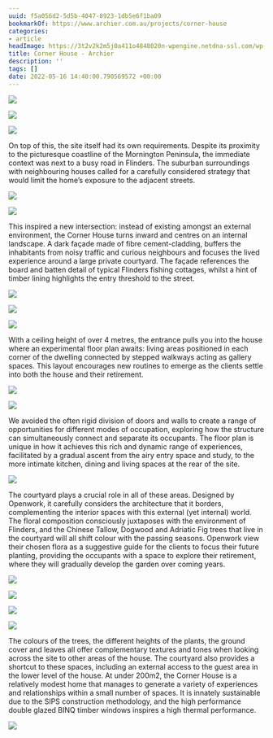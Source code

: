 ```yaml
---
uuid: f5a056d2-5d5b-4047-8923-1db5e6f1ba09
bookmarkOf: https://www.archier.com.au/projects/corner-house
categories:
- article
headImage: https://3t2v2k2m5j0a411o4848020n-wpengine.netdna-ssl.com/wp-content/uploads/08_RGardiner1463c.jpg
title: Corner House - Archier
description: ''
tags: []
date: 2022-05-16 14:40:00.790569572 +00:00
---
```


![](https://archier.imgix.net/Corner-House-Website-Floorplan.jpeg?auto=format&ixlib=react-9.2.0&w=1500px)

![](https://archier.imgix.net/04_RGardiner1463c.jpg?auto=format&ixlib=react-9.2.0&w=1500px)

![](https://archier.imgix.net/18_RGardiner1463c.jpg?auto=format&ixlib=react-9.2.0&w=500px)

On top of this, the site itself had its own requirements. Despite its proximity to the picturesque coastline of the Mornington Peninsula, the immediate context was next to a busy road in Flinders. The suburban surroundings with neighbouring houses called for a carefully considered strategy that would limit the home’s exposure to the adjacent streets.

![](https://archier.imgix.net/11_RGardiner1463c.jpg?auto=format&ixlib=react-9.2.0&w=1500px)

![](https://archier.imgix.net/24_RGardiner1463c.jpg?auto=format&ixlib=react-9.2.0&w=500px)

This inspired a new intersection: instead of existing amongst an external environment, the Corner House turns inward and centres on an internal landscape. A dark façade made of fibre cement-cladding, buffers the inhabitants from noisy traffic and curious neighbours and focuses the lived experience around a large private courtyard. The façade references the board and batten detail of typical Flinders fishing cottages, whilst a hint of timber lining highlights the entry threshold to the street.

![](https://archier.imgix.net/20_RGardiner1463c.jpg?auto=format&ixlib=react-9.2.0&w=1500px)

![](https://archier.imgix.net/30_RGardiner1463c.jpg?auto=format&ixlib=react-9.2.0&w=1500px)

![](https://archier.imgix.net/25_RGardiner1463c.jpg?auto=format&ixlib=react-9.2.0&w=500px)

With a ceiling height of over 4 metres, the entrance pulls you into the house where an experimental floor plan awaits: living areas positioned in each corner of the dwelling connected by stepped walkways acting as gallery spaces. This layout encourages new routines to emerge as the clients settle into both the house and their retirement.

![](https://archier.imgix.net/06_RGardiner1463c.jpg?auto=format&ixlib=react-9.2.0&w=500px)

![](https://archier.imgix.net/19_RGardiner1463c.jpg?auto=format&ixlib=react-9.2.0&w=500px)

We avoided the often rigid division of doors and walls to create a range of opportunities for different modes of occupation, exploring how the structure can simultaneously connect and separate its occupants. The floor plan is unique in how it achieves this rich and dynamic range of experiences, facilitated by a gradual ascent from the airy entry space and study, to the more intimate kitchen, dining and living spaces at the rear of the site.

![](https://archier.imgix.net/09_RGardiner1463c.jpg?auto=format&ixlib=react-9.2.0&w=1500px)

The courtyard plays a crucial role in all of these areas. Designed by Openwork, it carefully considers the architecture that it borders, complementing the interior spaces with this external (yet internal) world. The floral composition consciously juxtaposes with the environment of Flinders, and the Chinese Tallow, Dogwood and Adriatic Fig trees that live in the courtyard will all shift colour with the passing seasons. Openwork view their chosen flora as a suggestive guide for the clients to focus their future planting, providing the occupants with a space to explore their retirement, where they will gradually develop the garden over coming years.

![](https://archier.imgix.net/13_RGardiner1463c.jpg?auto=format&ixlib=react-9.2.0&w=1500px)

![](https://archier.imgix.net/26_RGardiner1463c.jpg?auto=format&ixlib=react-9.2.0&w=1500px)

![](https://archier.imgix.net/22_RGardiner1463c.jpg?auto=format&ixlib=react-9.2.0&w=500px)

![](https://archier.imgix.net/35_RGardiner1463c.jpg?auto=format&ixlib=react-9.2.0&w=1500px)

The colours of the trees, the different heights of the plants, the ground cover and leaves all offer complementary textures and tones when looking across the site to other areas of the house. The courtyard also provides a shortcut to these spaces, including an external access to the guest area in the lower level of the house. At under 200m2, the Corner House is a relatively modest home that manages to generate a variety of experiences and relationships within a small number of spaces. It is innately sustainable due to the SIPS construction methodology, and the high performance double glazed BINQ timber windows inspires a high thermal performance.

![](https://archier.imgix.net/032_RG_Corner_House_D_010076983_v2.jpg?auto=format&ixlib=react-9.2.0&w=1500px)